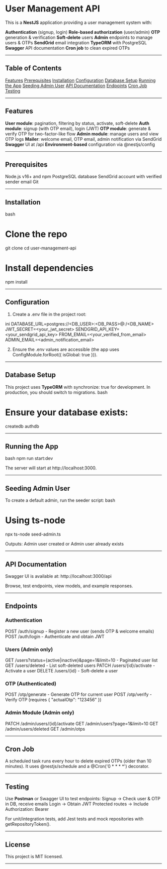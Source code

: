 # User Management API

This is a **NestJS** application providing a user management system with:

**Authentication** (signup, login)
**Role-based authorization** (user/admin)
**OTP** generation & verification
**Soft-delete** users
**Admin** endpoints to manage users & OTPs
**SendGrid** email integration
**TypeORM** with PostgreSQL
**Swagger** API documentation
**Cron job** to clean expired OTPs

---

## Table of Contents

[Features](#features)
[Prerequisites](#prerequisites)
[Installation](#installation)
[Configuration](#configuration)
[Database Setup](#database-setup)
[Running the App](#running-the-app)
[Seeding Admin User](#seeding-admin-user)
[API Documentation](#api-documentation)
[Endpoints](#endpoints)
[Cron Job](#cron-job)
[Testing](#testing)

---

## Features

**User module**: pagination, filtering by status, activate, soft-delete
**Auth module**: signup (with OTP email), login (JWT)
**OTP module**: generate & verify OTP for two-factor-like flow
**Admin module**: manage users and view OTP logs
**Mailer**: welcome email, OTP email, admin notification via SendGrid
**Swagger** UI at /api
**Environment-based** configuration via @nestjs/config

---

## Prerequisites

Node.js v16+ and npm
PostgreSQL database
SendGrid account with verified sender email
Git

---

## Installation
bash
# Clone the repo
git clone <repo-url>
cd user-management-api

# Install dependencies
npm install

---

## Configuration

1. Create a .env file in the project root:

  
ini
   DATABASE_URL=postgres://<DB_USER>:<DB_PASS>@<HOST>:<PORT>/<DB_NAME>
   JWT_SECRET=<your_jwt_secret>
   SENDGRID_API_KEY=<your_sendgrid_api_key>
   FROM_EMAIL=<your_verified_from_email>
   ADMIN_EMAIL=<admin_notification_email>
  

2. Ensure the .env values are accessible (the app uses ConfigModule.forRoot({ isGlobal: true })).

---

## Database Setup

This project uses **TypeORM** with synchronize: true for development. In production, you should switch to migrations.
bash
# Ensure your database exists:
createdb authdb

---

## Running the App
bash
npm run start:dev

The server will start at http://localhost:3000.

---

## Seeding Admin User

To create a default admin, run the seeder script:
bash
# Using ts-node
npx ts-node seed-admin.ts

Outputs:
Admin user created or
Admin user already exists

---

## API Documentation

Swagger UI is available at:
http://localhost:3000/api

Browse, test endpoints, view models, and example responses.

---

## Endpoints

### Authentication

POST /auth/signup - Register a new user (sends OTP & welcome emails)
POST /auth/login  - Authenticate and obtain JWT

### Users (Admin only)

GET /users?status={active|inactive}&page=1&limit=10 - Paginated user list
GET /users/deleted - List soft-deleted users
PATCH /users/{id}/activate - Activate a user
DELETE /users/{id} - Soft-delete a user

### OTP (Authenticated)

POST /otp/generate - Generate OTP for current user
POST /otp/verify   - Verify OTP (requires { "actualOtp": "123456" })

### Admin Module (Admin only)

PATCH /admin/users/{id}/activate
GET /admin/users?page=1&limit=10
GET /admin/users/deleted
GET /admin/otps

---

## Cron Job

A scheduled task runs every hour to delete expired OTPs (older than 10 minutes). It uses @nestjs/schedule and a @Cron('0 * * * *') decorator.

---

## Testing

Use **Postman** or Swagger UI to test endpoints:
Signup → Check user & OTP in DB, receive emails
Login → Obtain JWT
Protected routes → Include Authorization: Bearer <token>

For unit/integration tests, add Jest tests and mock repositories with getRepositoryToken().

---

## License

This project is MIT licensed.

---